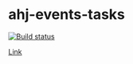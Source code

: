 # ahj-events-tasks

[![Build status](https://ci.appveyor.com/api/projects/status/5jhac7hfuxf2khwa/branch/main?svg=true)](https://ci.appveyor.com/project/RebikHub/ahj-events-tasks/branch/main)

[Link](https://rebikhub.github.io/ahj-events-tasks/)